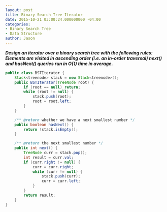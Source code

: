 ```yaml
---
layout: post
title: Binary Search Tree Iterator
date: 2015-10-21 03:00:24.000000000 -04:00
categories:
- Binary Search Tree
- Data Structure
author: Jason
---
```

<p><strong><em>Design an iterator over a binary search tree with the following rules: Elements are visited in ascending order (i.e. an in-order traversal) next() and hasNext() queries run in O(1) time in average.</em></strong><br />


``` java
public class BSTIterator {
    Stack<treenode> stack = new Stack<treenode>();
    public BSTIterator(TreeNode root) {
        if (root == null) return;
        while (root != null) {
            stack.push(root);
            root = root.left;
        }
    }

    /** @return whether we have a next smallest number */
    public boolean hasNext() {
        return !stack.isEmpty();
    }

    /** @return the next smallest number */
    public int next() {
        TreeNode curr = stack.pop();
        int result = curr.val;
        if (curr.right != null) {
            curr = curr.right;
            while (curr != null) {
                stack.push(curr);
                curr = curr.left;
            }
        }
        return result;
    }
}
```
